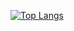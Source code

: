 
[![Top Langs](https://github-readme-stats.vercel.app/api/top-langs/?username=arkostaa&layout=compact)](https://github.com/anuraghazra/github-readme-stats)
